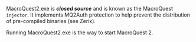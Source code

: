 MacroQuest2.exe is ***closed source*** and is known as the MacroQuest `injector`. It implements
MQ2Auth protection to help prevent the distribution of pre-compiled binaries (see
Zerix).

Running MacroQuest2.exe is the way to start MacroQuest 2.


